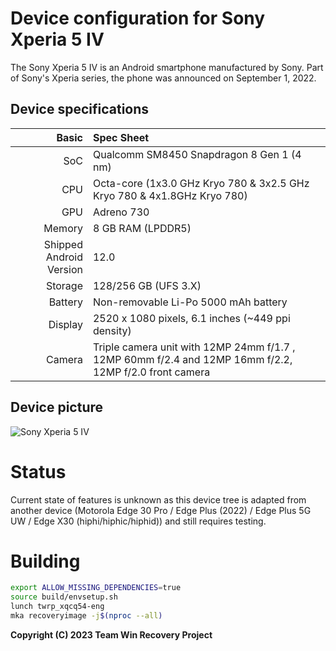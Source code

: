 Device configuration for Sony Xperia 5 IV
=========================================

The Sony Xperia 5 IV is an Android smartphone manufactured by Sony. Part of Sony's Xperia series, the phone was announced on September 1, 2022.

## Device specifications

Basic   | Spec Sheet
-------:|:-------------------------
SoC     | Qualcomm SM8450 Snapdragon 8 Gen 1 (4 nm)
CPU     | Octa-core (1x3.0 GHz Kryo 780 & 3x2.5 GHz Kryo 780 & 4x1.8GHz Kryo 780)
GPU     | Adreno 730
Memory  | 8 GB RAM (LPDDR5)
Shipped Android Version | 12.0
Storage | 128/256 GB (UFS 3.X)
Battery | Non-removable Li-Po 5000 mAh battery
Display | 2520 x 1080 pixels, 6.1 inches (~449 ppi density)
Camera  | Triple camera unit with 12MP 24mm f/1.7 , 12MP 60mm f/2.4 and 12MP 16mm f/2.2, 12MP f/2.0 front camera

## Device picture
![Sony Xperia 5 IV](https://i.imgur.com/az3Pu1B.png)

# Status
Current state of features is unknown as this device tree is adapted from another device (Motorola Edge 30 Pro / Edge Plus (2022) / Edge Plus 5G UW / Edge X30 (hiphi/hiphic/hiphid)) and still requires testing.
# Building
```bash
export ALLOW_MISSING_DEPENDENCIES=true
source build/envsetup.sh
lunch twrp_xqcq54-eng
mka recoveryimage -j$(nproc --all)
```

**Copyright (C) 2023 Team Win Recovery Project**
